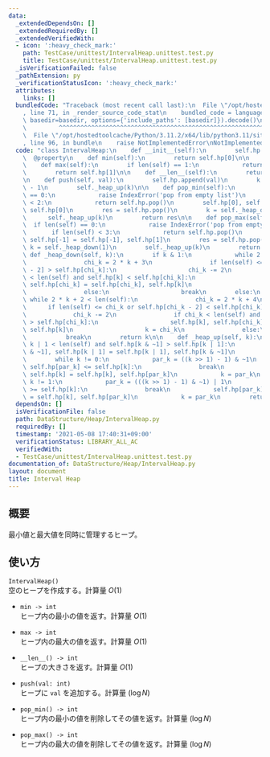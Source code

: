 ```yaml
---
data:
  _extendedDependsOn: []
  _extendedRequiredBy: []
  _extendedVerifiedWith:
  - icon: ':heavy_check_mark:'
    path: TestCase/unittest/IntervalHeap.unittest.test.py
    title: TestCase/unittest/IntervalHeap.unittest.test.py
  _isVerificationFailed: false
  _pathExtension: py
  _verificationStatusIcon: ':heavy_check_mark:'
  attributes:
    links: []
  bundledCode: "Traceback (most recent call last):\n  File \"/opt/hostedtoolcache/Python/3.11.2/x64/lib/python3.11/site-packages/onlinejudge_verify/documentation/build.py\"\
    , line 71, in _render_source_code_stat\n    bundled_code = language.bundle(stat.path,\
    \ basedir=basedir, options={'include_paths': [basedir]}).decode()\n          \
    \         ^^^^^^^^^^^^^^^^^^^^^^^^^^^^^^^^^^^^^^^^^^^^^^^^^^^^^^^^^^^^^^^^^^^^^^^^^^^^^^^^^\n\
    \  File \"/opt/hostedtoolcache/Python/3.11.2/x64/lib/python3.11/site-packages/onlinejudge_verify/languages/python.py\"\
    , line 96, in bundle\n    raise NotImplementedError\nNotImplementedError\n"
  code: "class IntervalHeap:\n    def __init__(self):\n        self.hp = []\n\n  \
    \  @property\n    def min(self):\n        return self.hp[0]\n\n    @property\n\
    \    def max(self):\n        if len(self) == 1:\n            return self.hp[0]\n\
    \        return self.hp[1]\n\n    def __len__(self):\n        return len(self.hp)\n\
    \n    def push(self, val):\n        self.hp.append(val)\n        k = len(self)\
    \ - 1\n        self._heap_up(k)\n\n    def pop_min(self):\n        if len(self)\
    \ == 0:\n            raise IndexError('pop from empty list')\n        if len(self)\
    \ < 2:\n            return self.hp.pop()\n        self.hp[0], self.hp[-1] = self.hp[-1],\
    \ self.hp[0]\n        res = self.hp.pop()\n        k = self._heap_down(0)\n  \
    \      self._heap_up(k)\n        return res\n\n    def pop_max(self):\n      \
    \  if len(self) == 0:\n            raise IndexError('pop from empty list')\n \
    \       if len(self) < 3:\n            return self.hp.pop()\n        self.hp[1],\
    \ self.hp[-1] = self.hp[-1], self.hp[1]\n        res = self.hp.pop()\n       \
    \ k = self._heap_down(1)\n        self._heap_up(k)\n        return res\n\n   \
    \ def _heap_down(self, k):\n        if k & 1:\n            while 2 * k + 1 < len(self):\n\
    \                chi_k = 2 * k + 3\n                if len(self) <= chi_k or self.hp[chi_k\
    \ - 2] > self.hp[chi_k]:\n                    chi_k -= 2\n                if chi_k\
    \ < len(self) and self.hp[k] < self.hp[chi_k]:\n                    self.hp[k],\
    \ self.hp[chi_k] = self.hp[chi_k], self.hp[k]\n                    k = chi_k\n\
    \                else:\n                    break\n        else:\n           \
    \ while 2 * k + 2 < len(self):\n                chi_k = 2 * k + 4\n          \
    \      if len(self) <= chi_k or self.hp[chi_k - 2] < self.hp[chi_k]:\n       \
    \             chi_k -= 2\n                if chi_k < len(self) and self.hp[k]\
    \ > self.hp[chi_k]:\n                    self.hp[k], self.hp[chi_k] = self.hp[chi_k],\
    \ self.hp[k]\n                    k = chi_k\n                else:\n         \
    \           break\n        return k\n\n    def _heap_up(self, k):\n        if\
    \ k | 1 < len(self) and self.hp[k & ~1] > self.hp[k | 1]:\n            self.hp[k\
    \ & ~1], self.hp[k | 1] = self.hp[k | 1], self.hp[k & ~1]\n            k ^= 1\n\
    \        while k != 0:\n            par_k = ((k >> 1) - 1) & ~1\n            if\
    \ self.hp[par_k] <= self.hp[k]:\n                break\n            self.hp[par_k],\
    \ self.hp[k] = self.hp[k], self.hp[par_k]\n            k = par_k\n        while\
    \ k != 1:\n            par_k = (((k >> 1) - 1) & ~1) | 1\n            if self.hp[par_k]\
    \ >= self.hp[k]:\n                break\n            self.hp[par_k], self.hp[k]\
    \ = self.hp[k], self.hp[par_k]\n            k = par_k\n        return k\n"
  dependsOn: []
  isVerificationFile: false
  path: DataStructure/Heap/IntervalHeap.py
  requiredBy: []
  timestamp: '2021-05-08 17:40:31+09:00'
  verificationStatus: LIBRARY_ALL_AC
  verifiedWith:
  - TestCase/unittest/IntervalHeap.unittest.test.py
documentation_of: DataStructure/Heap/IntervalHeap.py
layout: document
title: Interval Heap
---
```


## 概要
最小値と最大値を同時に管理するヒープ。

## 使い方
`IntervalHeap()`  
空のヒープを作成する。計算量 $O(1)$

- `min -> int`  
ヒープ内の最小の値を返す。計算量 $O(1)$

- `max -> int`  
ヒープ内の最大の値を返す。計算量 $O(1)$

- `__len__() -> int`  
ヒープの大きさを返す。計算量 $O(1)$

- `push(val: int)`  
ヒープに `val` を追加する。計算量 $(\log N)$

- `pop_min() -> int`  
ヒープ内の最小の値を削除してその値を返す。計算量 $(\log N)$

- `pop_max() -> int`  
ヒープ内の最大の値を削除してその値を返す。計算量 $(\log N)$
